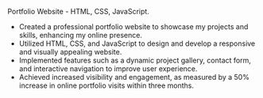 Portfolio Website - HTML, CSS, JavaScript.
- Created a professional portfolio website to showcase my projects and skills, enhancing my online presence.
- Utilized HTML, CSS, and JavaScript to design and develop a responsive and visually appealing website.
- Implemented features such as a dynamic project gallery, contact form, and interactive navigation to improve user experience.
- Achieved increased visibility and engagement, as measured by a 50% increase in online portfolio visits within three months.

